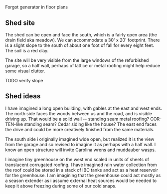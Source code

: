 #

Forgot generator in floor plans

## Shed site

The shed can be open and face the south, which is a fairly open area (the drain field aka meadow). We can  accommodate a 30' x 20' footprint. There is a slight slope to the south of about one foot of fall for every eight feet. The soil is a red clay.

The site will be very visible from the large windows of the refurbished garage, so a half wall, perhaps of lattice or metal roofing might help reduce some visual clutter.

 TODO verify slope

## Shed ideas

 I have imagined a long open building, with gables at the east and west ends. The north side faces the woods between us and the road, and is visible driving up. That would be a solid wall -- standing seam metal roofing? COR-TEN-like standing seam? Cedar siding like the house? The east end faces the drive and could be more creatively finished from the same materials.

 The south side i originally imagined wide open, but realized it is the view from the garage and so revised to imagine it as perhaps with a half wall. I know an open structure will invite Carolina wrens and muddauber wasps.

 I imagine tiny greenhouse on the west end scaled in units of sheets of translucent corrugated roofing. I have imagined rain water collection from the roof could be stored in a stack of IBC tanks and act as a heat reservoir for the greenhouse. I am imagining that the greenhouse could act mostly as a season extender as i assume external heat sources would be needed to keep it above freezing during some of our cold snaps.
